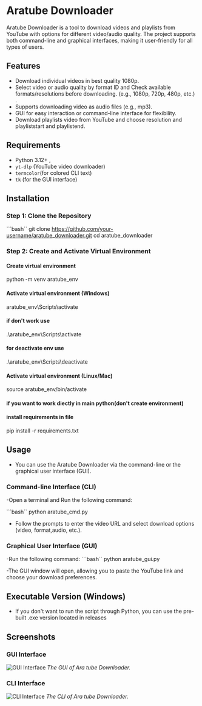 # Aratube Downloader

Aratube Downloader is a tool to download videos and playlists from YouTube with options for different video/audio quality. The project supports both command-line and graphical interfaces, making it user-friendly for all types of users.

## Features

- Download individual videos in best quality 1080p.
- Select video or audio quality by format ID and Check available formats/resolutions before downloading. (e.g., 1080p, 720p, 480p, etc.) .
- Supports downloading video as audio files (e.g., mp3).
- GUI for easy interaction or command-line interface for flexibility.
- Download playlists video from YouTube and choose resolution and playliststart and playlistend.

## Requirements

- Python 3.12+ ,
- `yt-dlp` (YouTube video downloader)
- `termcolor`(for colored CLI text)
- `tk` (for the GUI interface)

## Installation

### Step 1: Clone the Repository

```bash``
git clone https://github.com/your-username/aratube_downloader.git
cd aratube_downloader

### Step 2: Create and Activate Virtual Environment
#### Create virtual environment
python -m venv aratube_env

#### Activate virtual environment (Windows)
aratube_env\Scripts\activate
#### if don't work use 
.\aratube_env\Scripts\activate
#### for deactivate env use
.\aratube_env\Scripts\deactivate
#### Activate virtual environment (Linux/Mac)
source aratube_env/bin/activate
#### if you want to work diectly in main python(don't create environment)

#### install requirements in file

pip install -r requirements.txt
## Usage
- You can use the Aratube Downloader via the command-line or the graphical user interface (GUI).

### Command-line Interface (CLI)
-Open a terminal and Run the following command:

```bash``
python aratube_cmd.py

- Follow the prompts to enter the video URL and select download options (video, format,audio, etc.).
### Graphical User Interface (GUI)
-Run the following command:
```bash``
python aratube_gui.py

-The GUI window will open, allowing you to paste the YouTube link and choose your download preferences.
## Executable Version (Windows)
- If you don't want to run the script through Python, you can use the pre-built .exe version located in releases


## Screenshots

### GUI Interface
![GUI Interface](images/screenshot1.png)
*The GUI of Ara tube Downloader.*
### CLI Interface
![CLI Interface](images/screenshot2.png)
*The CLI of Ara tube Downloader.*

